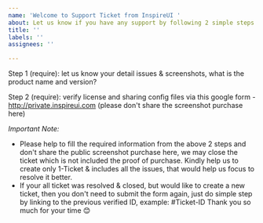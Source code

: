 ```yaml
---
name: 'Welcome to Support Ticket from InspireUI '
about: Let us know if you have any support by following 2 simple steps
title: ''
labels: ''
assignees: ''

---
```


Step 1 (require): let us know your detail issues & screenshots, what is the product name and version?



Step 2 (require): verify license and sharing config files via this google form - http://private.inspireui.com (please don't share the screenshot purchase here)



*Important Note:* 
- Please help to fill the required information from the above 2 steps and don't share the public screenshot purchase here, we may close the ticket which is not included the proof of purchase. Kindly help us to create only 1-Ticket & includes all the issues, that would help us focus to resolve it better. 
- If your all ticket was resolved & closed, but would like to create a new ticket, then you don't need to submit the form again, just do simple step by linking to the previous verified ID, example: #Ticket-ID
Thank you so much for your time 😊

